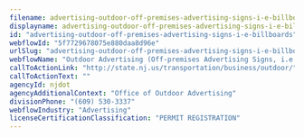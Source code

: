 ```yaml
---
filename: advertising-outdoor-off-premises-advertising-signs-i-e-billboards
displayname: advertising-outdoor-off-premises-advertising-signs-i-e-billboards
id: "advertising-outdoor-off-premises-advertising-signs-i-e-billboards"
webflowId: "5f7729678075e880daa8d96e"
urlSlug: "advertising-outdoor-off-premises-advertising-signs-i-e-billboards"
webflowName: "Outdoor Advertising (Off-premises Advertising Signs, i.e. Billboards)"
callToActionLink: "http://state.nj.us/transportation/business/outdoor/"
callToActionText: ""
agencyId: njdot
agencyAdditionalContext: "Office of Outdoor Advertising"
divisionPhone: "(609) 530-3337"
webflowIndustry: "Advertising"
licenseCertificationClassification: "PERMIT REGISTRATION"
---
```


